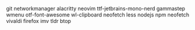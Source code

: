 git
networkmanager
alacritty
neovim
ttf-jetbrains-mono-nerd
gammastep
wmenu
    otf-font-awesome
wl-clipboard
neofetch
less
nodejs
npm
neofetch
vivaldi
firefox
imv
tldr
btop

